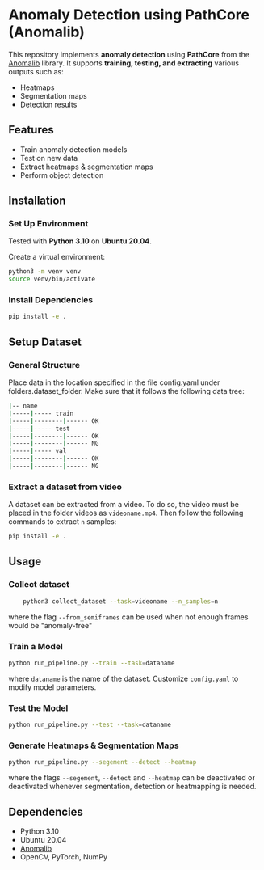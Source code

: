 # Anomaly Detection using PathCore (Anomalib)

This repository implements **anomaly detection** using **PathCore** from the [Anomalib](https://github.com/openvinotoolkit/anomalib) library. It supports **training, testing, and extracting** various outputs such as:

- Heatmaps
- Segmentation maps
- Detection results

## Features

- Train anomaly detection models  
- Test on new data  
- Extract heatmaps & segmentation maps  
- Perform object detection  

## Installation

### Set Up Environment

Tested with **Python 3.10** on **Ubuntu 20.04**.

Create a virtual environment:

```bash
python3 -m venv venv
source venv/bin/activate
```

### Install Dependencies

```bash
pip install -e .
```
## Setup Dataset

### General Structure
Place data in the location specified in the file config.yaml under folders.dataset_folder. Make sure that it follows the following data tree:
```bash
|-- name
|-----|----- train
|-----|--------|------ OK
|-----|----- test
|-----|--------|------ OK
|-----|--------|------ NG
|-----|----- val
|-----|--------|------ OK
|-----|--------|------ NG
```

### Extract a dataset from video
A dataset can be extracted from a video. To do so, the video must be placed in the folder videos as `videoname.mp4`.
Then follow the following commands to extract `n` samples:
```bash
pip install -e .
```

## Usage

### Collect dataset

```bash
    python3 collect_dataset --task=videoname --n_samples=n
```
where the flag `--from_semiframes` can be used when not enough frames would be "anomaly-free"

### Train a Model

```bash
python run_pipeline.py --train --task=dataname
```
where `dataname` is the name of the dataset.
Customize `config.yaml` to modify model parameters.

### Test the Model

```bash
python run_pipeline.py --test --task=dataname
```

### Generate Heatmaps & Segmentation Maps

```bash
python run_pipeline.py --segement --detect --heatmap
```
where the flags `--segement`, `--detect` and `--heatmap` can be deactivated or deactivated whenever segmentation, detection or heatmapping is needed.

## Dependencies

- Python 3.10
- Ubuntu 20.04
- [Anomalib](https://github.com/openvinotoolkit/anomalib)
- OpenCV, PyTorch, NumPy